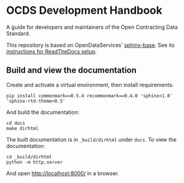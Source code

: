 # OCDS Development Handbook

A guide for developers and maintainers of the Open Contracting Data Standard.

This repository is based on OpenDataServices' [sphinx-base](https://github.com/OpenDataServices/sphinx-base). See its [instructions for ReadTheDocs setup](https://github.com/OpenDataServices/sphinx-base#building-on-readthedocs).

## Build and view the documentation

Create and activate a virtual environment, then install requirements:

```shell
pip install commonmark==0.5.4 recommonmark==0.4.0 'sphinx<1.8' 'sphinx-rtd-theme<0.5'
```

And build the documentation:

```
cd docs
make dirhtml
```

The built documentation is in `_build/dirhtml` under `docs`. To view the documentation:

```shell
cd _build/dirhtml
python -m http.server
```

And open <http://localhost:8000/> in a browser.
